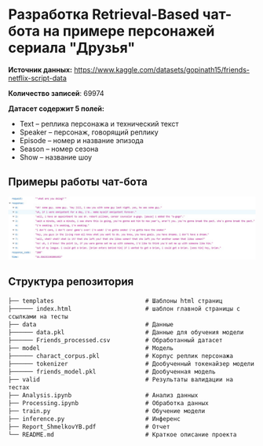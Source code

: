 # Разработка Retrieval-Based чат-бота на примере персонажей сериала "Друзья"

**Источник данных:** https://www.kaggle.com/datasets/gopinath15/friends-netflix-script-data 

**Количество записей**: 69974

**Датасет содержит 5 полей:**

* Text – реплика персонажа и технический текст
* Speaker – персонаж, говорящий реплику
* Episode – номер и название эпизода
* Season – номер сезона
* Show – название шоу

## Примеры работы чат-бота

<img src="./valid/Test_4.jpg" width=auto height=auto/>

## Структура репозитория
    ├── templates                          # Шаблоны html страниц
    ├────── index.html                     # шаблон главной страницы с ссылками на тесты
    ├── data                               # Данные
    ├────── data.pkl                       # Данные для обучения модели
    ├────── Friends_processed.csv          # Обработанный датасет
    ├── model                              # Модель
    ├────── charact_corpus.pkl             # Корпус реплик персонажа
    ├────── tokenizer                      # Дообученный токенайзер модели
    ├────── friends_model.pkl              # Дообученная модель
    ├── valid                              # Результаты валидации на тестах
    ├── Analysis.ipynb                     # Анализ данных
    ├── Processing.ipynb                   # Обработка данных
    ├── train.py                           # Обучение модели
    ├── inference.py                       # Инференс
    ├── Report_ShmelkovYB.pdf              # Отчет
    └── README.md                          # Краткое описание проекта
